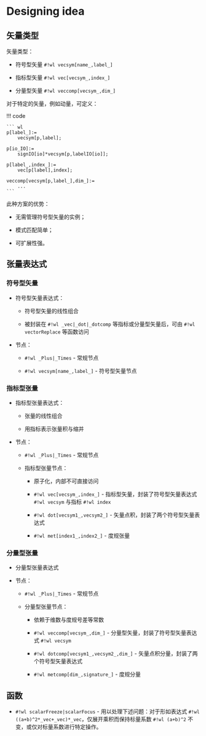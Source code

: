 # Designing idea

## 矢量类型

矢量类型：

* 符号型矢量 `#!wl vecsym[name_,label_]`

* 指标型矢量 `#!wl vec[vecsym_,index_]`

* 分量型矢量 `#!wl veccomp[vecsym_,dim_]`

对于特定的矢量，例如动量，可定义：

!!! code

    ``` wl
    p[label_]:=
        vecsym[p,label];

    p[io_IO]:=
        signIO[io]*vecsym[p,labelIO[io]];

    p[label_,index_]:=
        vec[p[label],index];

    veccomp[vecsym[p,label_],dim_]:=
        ...
    ```

此种方案的优势：

* 无需管理符号型矢量的实例；

* 模式匹配简单；

* 可扩展性强。

## 张量表达式

### 符号型矢量

* 符号型矢量表达式：

    * 符号型矢量的线性组合

    * 被封装在 `#!wl _vec|_dot|_dotcomp` 等指标或分量型矢量后，可由 `#!wl vectorReplace` 等函数访问

* 节点：

    * `#!wl _Plus|_Times` - 常规节点

    * `#!wl vecsym[name_,label_]` - 符号型矢量节点

### 指标型张量

* 指标型张量表达式：

    * 张量的线性组合

    * 用指标表示张量积与缩并

* 节点：

    * `#!wl _Plus|_Times` - 常规节点

    * 指标型张量节点：

        * 原子化，内部不可直接访问

        * `#!wl vec[vecsym_,index_]` - 指标型矢量，封装了符号型矢量表达式 `#!wl vecsym` 与指标 `#!wl index`

        * `#!wl dot[vecsym1_,vecsym2_]` - 矢量点积，封装了两个符号型矢量表达式

        * `#!wl met[index1_,index2_]` - 度规张量

### 分量型张量

* 分量型张量表达式

* 节点：

    * `#!wl _Plus|_Times` - 常规节点

    * 分量型张量节点：

        * 依赖于维数与度规号差等常数

        * `#!wl veccomp[vecsym_,dim_]` - 分量型矢量，封装了符号型矢量表达式 `#!wl vecsym`

        * `#!wl dotcomp[vecsym1_,vecsym2_,dim_]` - 矢量点积分量，封装了两个符号型矢量表达式

        * `#!wl metcomp[dim_,signature_]` - 度规分量

## 函数

* `#!wl scalarFreeze|scalarFocus` - 用以处理下述问题：对于形如表达式 `#!wl ((a+b)^2*_vec+_vec)*_vec`，仅展开乘积而保持标量系数 `#!wl (a+b)^2` 不变，或仅对标量系数进行特定操作。
